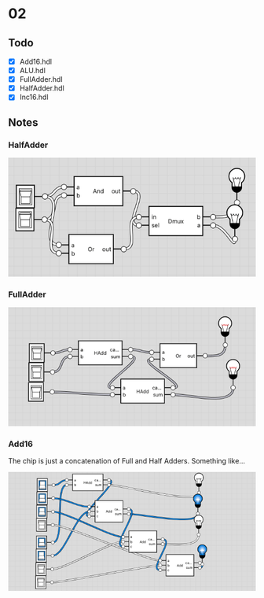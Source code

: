 # 02

## Todo

- [x] Add16.hdl
- [x] ALU.hdl
- [x] FullAdder.hdl
- [x] HalfAdder.hdl
- [x] Inc16.hdl

## Notes

### HalfAdder

![HalfAdder Circuit](images/HalfAdder.png)

### FullAdder

![FullAdder Circuit](images/FullAdder.png)

### Add16

The chip is just a concatenation of Full and Half Adders.
Something like...

![Add16 Circuit](images/Add16.png)
